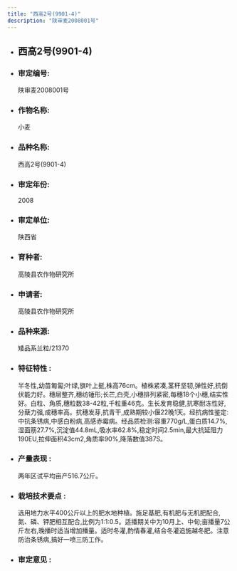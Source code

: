 ```yaml
---
title: "西高2号(9901-4)"
description: "陕审麦2008001号"
---
```

* ## 西高2号(9901-4)
* ###  审定编号:  
   陕审麦2008001号

*  ### 作物名称:  
   小麦

*   ###  品种名称: 
    西高2号(9901-4)

*   ### 审定年份: 
    2008

*   ### 审定单位:  
    陕西省

*   ### 育种者:  
    高陵县农作物研究所

*   ### 申请者:  
    高陵县农作物研究所

*   ### 品种来源:  
    矮品系兰粒/21370

*   ### 特征特性 : 
    半冬性,幼苗匍匐;叶绿,旗叶上挺,株高76cm。植株紧凑,茎秆坚韧,弹性好,抗倒伏能力好。穗层整齐,穗纺锤形;长芒,白壳,小穗排列紧密,每穗18个小穗,结实性好。白粒、角质,穗粒数38-42粒,千粒重46克。生长发育稳健,抗寒耐冻性好,分蘖力强,成穗率高。抗穗发芽,抗青干,成熟期较小偃22晚1天。经抗病性鉴定:中抗条锈病,中感白粉病,高感赤霉病。经品质检测:容重770g/L,蛋白质14.7%,湿面筋27.7%,沉淀值44.8mL,吸水率62.8%,稳定时间2.5min,最大抗延阻力190EU,拉伸面积43cm2,角质率90%,降落数值387S。

*   ### 产量表现 : 
    两年区试平均亩产516.7公斤。

*   ### 栽培技术要点 : 
    选用地力水平400公斤以上的肥水地种植。施足基肥,有机肥与无机肥配合,氮、磷、钾肥相互配合,比例为1:1:0.5。适播期关中为10月上、中旬;亩播量7公斤左右,晚播时适当增加播量。适时冬灌,酌情春灌,结合冬灌追施越冬肥。注意防治条锈病,搞好一喷三防工作。

*   ### 审定意见 : 
    
